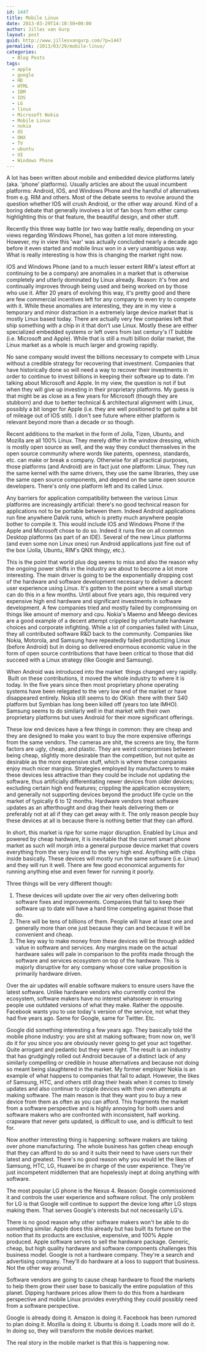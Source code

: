 ```yaml
---
id: 1447
title: Mobile Linux
date: 2013-03-29T14:10:50+00:00
author: Jilles van Gurp
layout: post
guid: http://www.jillesvangurp.com/?p=1447
permalink: /2013/03/29/mobile-linux/
categories:
  - Blog Posts
tags:
  - apple
  - google
  - HD
  - HTML
  - IBM
  - IOS
  - LG
  - linux
  - Microsoft Nokia
  - Mobile Linux
  - nokia
  - OS
  - QNX
  - TV
  - ubuntu
  - UI
  - Windows Phone
---
```

A lot has been written about mobile and embedded device platforms lately (aka. 'phone' platforms). Usually articles are about the usual incumbent platforms: Android, IOS, and Windows Phone and the handful of alternatives from e.g. RIM and others. Most of the debate seems to revolve around the question whether IOS will crush Android, or the other way around. Kind of a boring debate that generally involves a lot of fan boys from either camp highlighting this or that feature, the beautiful design, and other stuff.

Recently this three way battle (or two way battle really, depending on your views regarding Windows Phone), has gotten a lot more interesting. However, my in view this 'war' was actually concluded nearly a decade ago before it even started and mobile linux won in a very unambiguous way. What is really interesting is how this is changing the market right now.



IOS and Windows Phone (and to a much lesser extent RIM's latest effort at continuing to be a company) are anomalies in a market that is otherwise completely and utterly dominated by Linux already. Reason: it's free and continually improves through being used and being worked on by those who use it. After 20 years of evolving this way, it's pretty good and there are few commercial incentives left for any company to even try to compete with it. While these anomalies are interesting, they are in my view a temporary and minor distraction in a extremely large device market that is mostly Linux based today. There are actually very few companies left that ship something with a chip in it that don't use Linux. Mostly these are either specialized embedded systems or left overs from last century's IT bubble (i.e. Microsoft and Apple). While that is still a multi billion dollar market, the Linux market as a whole is much larger and growing rapidly.

No sane company would invest the billions necessary to compete with Linux without a credible strategy for recovering that investment. Companies that have historically done so will need a way to recover their investments in order to continue to invest billions in keeping their software up to date. I'm talking about Microsoft and Apple. In my view, the question is not if but when they will give up investing in their proprietary platforms. My guess is that might be as close as a few years for Microsoft (though they are stubborn) and due to better technical & architectural alignment with Linux, possibly a bit longer for Apple (i.e. they are well positioned to get quite a bit of mileage out of IOS still). I don't see future where either platform is relevant beyond more than a decade or so though.

Recent additions to the market in the form of Jolla, Tizen, Ubuntu, and Mozilla are all 100% Linux. They merely differ in the window dressing, which is mostly open source as well, and the way they conduct themselves in the open source community where words like patents, openness, standards, etc. can make or break a company. Otherwise for all practical purposes, those platforms (and Android) are in fact just one platform: Linux. They run the same kernel with the same drivers, they use the same libraries, they use the same open source components, and depend on the same open source developers. There's only one platform left and its called Linux.

Any barriers for application compatibility between the various Linux platforms are increasingly artificial: there's no good technical reason for applications not to be portable between them. Indeed Android applications run fine anywhere Dalvik runs, which is pretty much anywhere people bother to compile it. This would include IOS and Windows Phone if the Apple and Microsoft chose to do so. Indeed it runs fine on all common Desktop platforms (as part of an IDE). Several of the new Linux platforms (and even some non Linux ones) run Android applications just fine out of the box (Jolla, Ubuntu, RIM's QNX thingy, etc.).

This is the point that world plus dog seems to miss and also the reason why the ongoing power shifts in the industry are about to become a lot more interesting. The main driver is going to be the exponentially dropping cost of the hardware and software development necessary to deliver a decent user experience using Linux. It's gotten to the point where a small startup can do this in a few months. Until about five years ago, this required very expensive high end hardware and significant investments in software development. A few companies tried and mostly failed by compromising on things like amount of memory and cpu. Nokia's Maemo and Meego devices are a good example of a decent attempt crippled by unfortunate hardware choices and corporate infighting. While a lot of companies failed with Linux, they all contributed software R&D back to the community. Companies like Nokia, Motorola, and Samsung have repeatedly failed productizing Linux (before Android) but in doing so delivered enormous economic value in the form of open source contributions that have been critical to those that did succeed with a Linux strategy (like Google and Samsung).

When Android was introduced into the market  things changed very rapidly.  Built on these contributions, it moved the whole industry to where it is today. In the five years since then most proprietary phone operating systems have been relegated to the very low end of the market or have disappeared entirely. Nokia still seems to do OKish  there with their S40 platform but Symbian has long been killed off (years too late IMHO). Samsung seems to do similarly well in that market with their own proprietary platforms but uses Android for their more significant offerings.

These low end devices have a few things in common: they are cheap and they are designed to make you want to buy the more expensive offerings from the same vendors. The cameras are shit, the screens are tiny, the form factors are ugly, cheap, and plastic. They are weird compromises between being cheap, slightly more desirable than the competition, but not quite as desirable as the more expensive stuff, which is where these companies enjoy much nicer margins. Strategies employed by manufacturers to make these devices less attractive than they could be include not updating the software, thus artificially differentiating newer devices from older devices; excluding certain high end features; crippling the application ecosystem; and generally not supporting devices beyond the product life cycle on the market of typically 6 to 12 months. Hardware vendors treat software updates as an afterthought and drag their heals delivering them or preferably not at all if they can get away with it. The only reason people buy these devices at all is because there is nothing better that they can afford.

In short, this market is ripe for some major disruption. Enabled by Linux and powered by cheap hardware, it is inevitable that the current smart phone market as such will morph into a general purpose device market that covers everything from the very low end to the very high end. Anything with chips inside basically. These devices will mostly run the same software (i.e. Linux) and they will run it well. There are few good economical arguments for running anything else and even fewer for running it poorly.

Three things will be very different though:

1. These devices will update over the air very often delivering both software fixes and improvements. Companies that fail to keep their software up to date will have a hard time competing against those that do.
1. There will be tens of billions of them. People will have at least one and generally more than one just because they can and because it will be convenient and cheap.
1. The key way to make money from these devices will be through added value in software and services. Any margins made on the actual hardware sales will pale in comparison to the profits made through the software and services ecosystem on top of the hardware. This is majorly disruptive for any company whose core value proposition is primarily hardware driven.

Over the air updates will enable software makers to ensure users have the latest software. Unlike hardware vendors who currently control the ecosystem, software makers have no interest whatsoever in ensuring people use outdated versions of what they make. Rather the opposite. Facebook wants you to use today's version of the service, not what they had five years ago. Same for Google, same for Twitter. Etc.

Google did something interesting a few years ago. They basically told the mobile phone industry: you are shit at making software; from now on, we'll do it for you since you are obviously never going to get your act together. Quite arrogant and pedantic but they were right. The result is an industry that has grudgingly rolled out Android because of a distinct lack of any similarly compelling or credible in house alternatives and because not doing so meant being slaughtered in the market. My former employer Nokia is an example of what happens to companies that fail to adapt. However, the likes of Samsung, HTC, and others still drag their heals when it comes to timely updates and also continue to cripple devices with their own attempts at making software. The main reason is that they want you to buy a new device from them as often as you can afford. This fragments the market from a software perspective and is highly annoying for both users and software makers who are confronted with inconsistent, half working. crapware that never gets updated, is difficult to use, and is difficult to test for.

Now another interesting thing is happening: software makers are taking over phone manufacturing. The whole business has gotten cheap enough that they can afford to do so and it suits their need to have users run their latest and greatest. There's no good reason why you would let the likes of Samsung, HTC, LG, Huawei be in charge of the user experience. They're just incompetent middlemen that are hopelessly inept at doing anything with software.

The most popular LG phone is the Nexus 4. Reason: Google commissioned it and controls the user experience and software rollout. The only problem for LG is that Google will continue to support the device long after LG stops making them. That serves Google's interests but not necessarily LG's.

There is no good reason why other software makers won't be able to do something similar. Apple does this already but has built its fortune on the notion that its products are exclusive, expensive, and 100% Apple produced. Apple software serves to sell the hardware package. Generic, cheap, but high quality hardware and software components challenges this business model. Google is not a hardware company. They're a search and advertising company. They'll do hardware at a loss to support that business. Not the other way around.

Software vendors are going to cause cheap hardware to flood the markets to help them grow their user base to basically the entire population of this planet. Dipping hardware prices allow them to do this from a hardware perspective and mobile Linux provides everything they could possibly need from a software perspective.

Google is already doing it. Amazon is doing it. Facebook has been rumored to plan doing it. Mozilla is doing it. Ubuntu is doing it. Loads more will do it. In doing so, they will transform the mobile devices market.

The real story in the mobile market is that this is happening now.